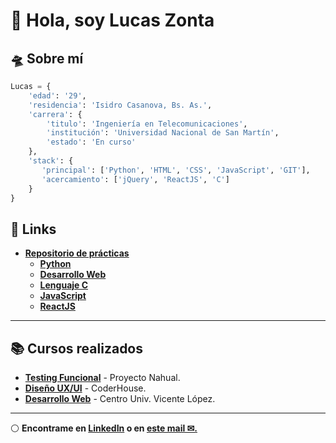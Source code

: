 # 👋 Hola, soy Lucas Zonta

## 🛸 Sobre mí
```py
Lucas = {
    'edad': '29',
    'residencia': 'Isidro Casanova, Bs. As.',
    'carrera': {
        'titulo': 'Ingeniería en Telecomunicaciones',
        'institución': 'Universidad Nacional de San Martín',
        'estado': 'En curso'
    },
    'stack': {
       'principal': ['Python', 'HTML', 'CSS', 'JavaScript', 'GIT'],
       'acercamiento': ['jQuery', 'ReactJS', 'C']
    }
}
```

## 🚀 Links
- [**Repositorio de prácticas**](https://github.com/lucaszonta/practicas)
  - **[Python](https://github.com/lucaszonta/practicas/tree/main/python)**
  - **[Desarrollo Web](https://github.com/lucaszonta/practicas/tree/main/desarrollo%20web)**
  - **[Lenguaje C](https://github.com/lucaszonta/practicas/tree/main/C)**
  - **[JavaScript](https://github.com/lucaszonta/practicas/tree/main/javascript)**
  - **[ReactJS](https://github.com/lucaszonta/practicas/tree/main/reactJS)**
***************

## 📚 Cursos realizados
  - **[Testing Funcional](https://www.nahual.com.ar/ 'Web de Proyecto Nahual')** - Proyecto Nahual.
  - **[Diseño UX/UI](https://www.behance.net/gallery/100553381/letsgo-app-de-eventos 'Perfil en Behance')** - CoderHouse.
  - **[Desarrollo Web](https://github.com/lucaszonta/practicas/tree/main/desarrollo%20web/CUVL%20-%20hot%20rod%20world 'Repositorio GitHub')** - Centro Univ. Vicente López.
  
-----------------

⚪ **Encontrame en [LinkedIn](https://www.linkedin.com/in/lucaszonta/) o en [este mail ✉.](mailto:lucasznta@gmail.com)**
